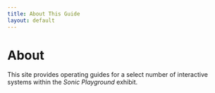 ```yaml
---
title: About This Guide
layout: default
---
```


# About

This site provides operating guides for a select number of interactive systems within the _Sonic Playground_ exhibit.
